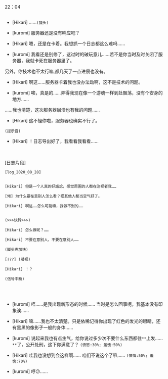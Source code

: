 22：04
<br/> </br>
 
- [Hikari] ……`(挠头)`

- [kuromi] 服务器还是没有响应吧？

- [Hikari] 嗯，还是在卡着。我想抓一个日志都这么难吗……

- [kuromi] 我看还是别修了，这过时的破玩意儿……若不是你当时及时关闭了服务器，我就卡死在服务器里了。

另外，你技术也不太行嘛,都几天了一点进展也没有。

- [Hikari] 啊这……服务器卡着我也没办法动啊，这不是技术的问题。

- [kuromi] 唉，真是的……弄得我现在像一个游魂一样到处飘荡，没有个安身的地方……

……我也清楚，这次服务器崩溃也有我的问题……

- [Hikari] 这不怪你啦，服务器也确实不行了。

`(提示音)`

- [Hikari] ！日志导出好了，我看看我看看……

<br/> </br>
[日志片段]
```
[log_2020_08_28]
 

[Hikari] 但是一个人真的好尴尬，感觉周围的人都在注视者我……

[倾] 为什么要在意别人怎么看？把其他人都当空气好了。

[Hikari] 啊这……怎么可能嘛，我做不到的……


(>>>快转>>>)

[Hikari] 怎么做呢？……

[Hikari] 不要在意别人，不要在意别人……

(脚步声加快)

[???] (凝视)

[Hikari] ！？

(信号中断)
```

<br/> </br>
- [kuromi] 唔……是我出现新形态的时候…… 当时是怎么回事呢，我基本没有印象诶……

- [Hikari] 嘛……我也不太清楚。只是依稀记得你出现了红色的发光的眼睛，还有黑黑的像影子一般的身体……

- [kuromi] 说起来我也有点生气，给你说过多少次不要什么东西都往`**`上发…… `**`了，公开处刑，这下你满意了？ `(愤怒:30%; 羞愧:50%)`

- [Hikari] 哇我也没想到会这样啊…… 咱们不说这个了叭…… `(懊悔:50%; 羞愧:70%)`

- [kuromi] 哼😕……
